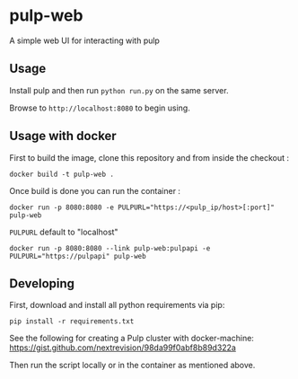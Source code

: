 pulp-web
==================

A simple web UI for interacting with pulp

## Usage

Install pulp and then run ```python run.py``` on the same server.

Browse to ```http://localhost:8080``` to begin using.

## Usage with docker
First to build the image, clone this repository and from inside the checkout :
```
docker build -t pulp-web .
```


Once build is done you can run the container :
```
docker run -p 8080:8080 -e PULPURL="https://<pulp_ip/host>[:port]" pulp-web
```

`PULPURL` default to "localhost"

```
docker run -p 8080:8080 --link pulp-web:pulpapi -e PULPURL="https://pulpapi" pulp-web
```

## Developing

First, download and install all python requirements via pip:
```
pip install -r requirements.txt
```

See the following for creating a Pulp cluster with docker-machine: https://gist.github.com/nextrevision/98da99f0abf8b89d322a

Then run the script locally or in the container as mentioned above.
